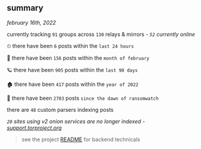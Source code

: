 
## summary
_february 16th, 2022_

currently tracking `91` groups across `130` relays & mirrors - _`52` currently online_

⏲ there have been `6` posts within the `last 24 hours`

🦈 there have been `156` posts within the `month of february`

🪐 there have been `905` posts within the `last 90 days`

🏚 there have been `417` posts within the `year of 2022`

🦕 there have been `2703` posts `since the dawn of ransomwatch`

there are `48` custom parsers indexing posts

_`20` sites using v2 onion services are no longer indexed - [support.torproject.org](https://support.torproject.org/onionservices/v2-deprecation/)_

> see the project [README](https://github.com/thetanz/ransomwatch#ransomwatch--) for backend technicals
